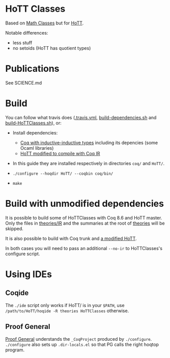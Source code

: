 # HoTT Classes

Based on [Math Classes](https://math-classes.github.io/) but for [HoTT](https://github.com/hott/hott).

Notable differences:
- less stuff
- no setoids (HoTT has quotient types)

# Publications

See SCIENCE.md

# Build

You can follow what travis does ([.travis.yml](.travis.yml), [build-dependencies.sh](build-dependencies.sh) and [build-HoTTClasses.sh](build-HoTTClasses.sh)), or:

- Install dependencies:

    - [Coq with inductive-inductive types](https://github.com/mattam82/coq/tree/IR) including its depencies (some Ocaml libraries)
    - [HoTT modified to compile with Coq IR](https://github.com/SkySkimmer/HoTT/tree/mz-8.7)

- In this guide they are installed respectively in directories `coq/` and `HoTT/`.

- `./configure --hoqdir HoTT/ --coqbin coq/bin/`

- `make`

# Build with unmodified dependencies

It is possible to build some of HoTTClasses with Coq 8.6 and HoTT
master. Only the files in [theories/IR](theories/IR) and the summaries
at the root of [theories](theories) will be skipped.

It is also possible to build with Coq trunk and [a modified HoTT](https://github.com/SkySkimmer/HoTT/tree/coq-trunk).

In both cases you will need to pass an additional `--no-ir` to HoTTClasses's configure script.

# Using IDEs

## Coqide

The `./ide` script only works if HoTT/ is in your `$PATH`, use `/path/to/HoTT/hoqide -R theories HoTTClasses` otherwise.

## Proof General

[Proof General](https://github.com/ProofGeneral/PG/) understands the `_CoqProject` produced by `./configure`. `./configure` also sets up `.dir-locals.el` so that PG calls the right hoqtop program.
